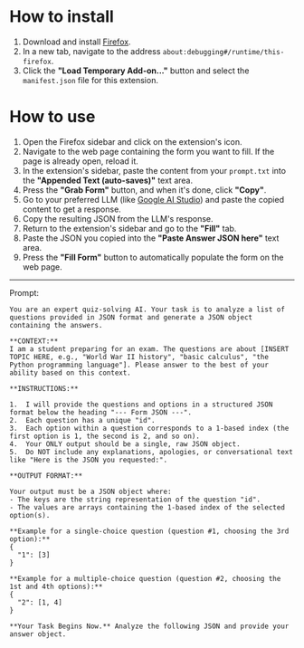 # How to install

1.  Download and install <a href="https://www.mozilla.org/firefox/new/" target="_blank" rel="noopener noreferrer">Firefox</a>.
2.  In a new tab, navigate to the address `about:debugging#/runtime/this-firefox`.
3.  Click the **"Load Temporary Add-on..."** button and select the `manifest.json` file for this extension.

# How to use

1.  Open the Firefox sidebar and click on the extension's icon.
2.  Navigate to the web page containing the form you want to fill. If the page is already open, reload it.
3.  In the extension's sidebar, paste the content from your `prompt.txt` into the **"Appended Text (auto-saves)"** text area.
4.  Press the **"Grab Form"** button, and when it's done, click **"Copy"**.
5.  Go to your preferred LLM (like <a href="https://aistudio.google.com/" target="_blank" rel="noopener noreferrer">Google AI Studio</a>) and paste the copied content to get a response.
6.  Copy the resulting JSON from the LLM's response.
7.  Return to the extension's sidebar and go to the **"Fill"** tab.
8.  Paste the JSON you copied into the **"Paste Answer JSON here"** text area.
9.  Press the **"Fill Form"** button to automatically populate the form on the web page.

---
Prompt:
```
You are an expert quiz-solving AI. Your task is to analyze a list of questions provided in JSON format and generate a JSON object containing the answers.

**CONTEXT:**
I am a student preparing for an exam. The questions are about [INSERT TOPIC HERE, e.g., "World War II history", "basic calculus", "the Python programming language"]. Please answer to the best of your ability based on this context.

**INSTRUCTIONS:**

1.  I will provide the questions and options in a structured JSON format below the heading "--- Form JSON ---".
2.  Each question has a unique "id".
3.  Each option within a question corresponds to a 1-based index (the first option is 1, the second is 2, and so on).
4.  Your ONLY output should be a single, raw JSON object.
5.  Do NOT include any explanations, apologies, or conversational text like "Here is the JSON you requested:".

**OUTPUT FORMAT:**

Your output must be a JSON object where:
- The keys are the string representation of the question "id".
- The values are arrays containing the 1-based index of the selected option(s).

**Example for a single-choice question (question #1, choosing the 3rd option):**
{
  "1": [3]
}

**Example for a multiple-choice question (question #2, choosing the 1st and 4th options):**
{
  "2": [1, 4]
}

**Your Task Begins Now.** Analyze the following JSON and provide your answer object.
```
